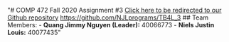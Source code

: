 "# COMP 472 Fall 2020 Assignment #3  <a href="https://github.com/NJLprograms/TB4L_3">Click here to be redirected to our Github repository</a>  https://github.com/NJLprograms/TB4L_3  ## Team Members:  - <strong>Quang Jimmy Nguyen (Leader):</strong> 40066773  - <strong>Niels Justin Louis:</strong> 40077435" 

